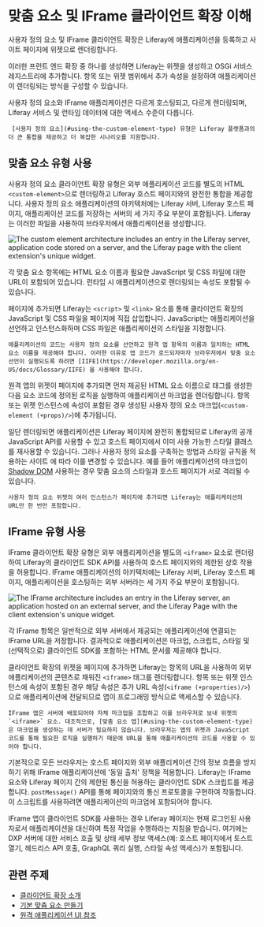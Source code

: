# 맞춤 요소 및 IFrame 클라이언트 확장 이해

사용자 정의 요소 및 IFrame 클라이언트 확장은 Liferay에 애플리케이션을 등록하고 사이트 페이지에 위젯으로 렌더링합니다.

이러한 프런트 엔드 확장 중 하나를 생성하면 Liferay는 위젯을 생성하고 OSGi 서비스 레지스트리에 추가합니다. 항목 또는 위젯 범위에서 추가 속성을 설정하여 애플리케이션이 렌더링되는 방식을 구성할 수 있습니다.

사용자 정의 요소와 IFrame 애플리케이션은 다르게 호스팅되고, 다르게 렌더링되며, Liferay 서비스 및 런타임 데이터에 대한 액세스 수준이 다릅니다.

```{tip}
 [사용자 정의 요소](#using-the-custom-element-type) 유형은 Liferay 플랫폼과의 더 큰 통합을 제공하고 더 복잡한 시나리오를 지원합니다.
```

## 맞춤 요소 유형 사용

사용자 정의 요소 클라이언트 확장 유형은 외부 애플리케이션 코드를 별도의 HTML `<custom-element>`으로 렌더링하고 Liferay 호스트 페이지와의 완전한 통합을 제공합니다. 사용자 정의 요소 애플리케이션의 아키텍처에는 Liferay 서버, Liferay 호스트 페이지, 애플리케이션 코드를 저장하는 서버의 세 가지 주요 부분이 포함됩니다. Liferay는 이러한 파일을 사용하여 브라우저에서 애플리케이션을 생성합니다.

![The custom element architecture includes an entry in the Liferay server, application code stored on a server, and the Liferay page with the client extension's unique widget.](./understanding-custom-element-and-iframe-client-extensions/images/02.png)

각 맞춤 요소 항목에는 HTML 요소 이름과 필요한 JavaScript 및 CSS 파일에 대한 URL이 포함되어 있습니다. 런타임 시 애플리케이션으로 렌더링되는 속성도 포함될 수 있습니다.

페이지에 추가되면 Liferay는 `<script>` 및 `<link>` 요소를 통해 클라이언트 확장의 JavaScript 및 CSS 파일을 페이지에 직접 삽입합니다. JavaScript는 애플리케이션을 선언하고 인스턴스화하며 CSS 파일은 애플리케이션의 스타일을 지정합니다.

```{important}
애플리케이션의 코드는 사용자 정의 요소를 선언하고 원격 앱 항목의 이름과 일치하는 HTML 요소 이름을 제공해야 합니다. 이러한 이유로 앱 코드가 로드되자마자 브라우저에서 맞춤 요소 선언이 실행되도록 하려면 [IIFE](https://developer.mozilla.org/en-US/docs/Glossary/IIFE) 을 사용해야 합니다.
```

원격 앱의 위젯이 페이지에 추가되면 먼저 제공된 HTML 요소 이름으로 태그를 생성한 다음 요소 코드에 정의된 로직을 실행하여 애플리케이션 마크업을 렌더링합니다. 항목 또는 위젯 인스턴스에 속성이 포함된 경우 생성된 사용자 정의 요소 마크업(`<custom-element (+props)/>`)에 추가됩니다.

일단 렌더링되면 애플리케이션은 Liferay 페이지에 완전히 통합되므로 Liferay의 공개 JavaScript API를 사용할 수 있고 호스트 페이지에서 이미 사용 가능한 스타일 클래스를 재사용할 수 있습니다. 그러나 사용자 정의 요소를 구축하는 방법과 스타일 규칙을 적용하는 사이트
에 따라 이를 변경할 수 있습니다. 예를 들어 애플리케이션의 마크업이 [Shadow DOM](https://developer.mozilla.org/en-US/docs/Web/Web_Components/Using_shadow_DOM) 사용하는 경우 맞춤 요소의 스타일과 호스트 페이지가 서로 격리될 수 있습니다.

```{note}
사용자 정의 요소 위젯의 여러 인스턴스가 페이지에 추가되면 Liferay는 애플리케이션의 URL만 한 번만 포함합니다.
```

## IFrame 유형 사용

IFrame 클라이언트 확장 유형은 외부 애플리케이션을 별도의 `<iframe>` 요소로 렌더링하여 Liferay의 클라이언트 SDK API를 사용하여 호스트 페이지와의 제한된 상호 작용을 허용합니다. IFrame 애플리케이션의 아키텍처에는 Liferay 서버, Liferay 호스트 페이지, 애플리케이션을 호스팅하는 외부 서버라는 세 가지 주요 부분이 포함됩니다.

![The IFrame architecture includes an entry in the Liferay server, an application hosted on an external server, and the Liferay Page with the client extension's unique widget.](./understanding-custom-element-and-iframe-client-extensions/images/01.png)

각 IFrame 항목은 일반적으로 외부 서버에서 제공되는 애플리케이션에 연결되는 IFrame URL을 저장합니다. 결과적으로 애플리케이션은 마크업, 스크립트, 스타일 및 (선택적으로) 클라이언트 SDK를 포함하는 HTML 문서를 제공해야 합니다.

클라이언트 확장의 위젯을 페이지에 추가하면 Liferay는 항목의 URL을 사용하여 외부 애플리케이션의 콘텐츠로 채워진 `<iframe>` 태그를 렌더링합니다. 항목 또는 위젯 인스턴스에 속성이 포함된 경우 해당 속성은 추가 URL 속성(`<iframe (+properties)/>`)으로 애플리케이션에 전달되므로 앱이 프로그래밍 방식으로 액세스할 수 있습니다.

```{note}
IFrame 앱은 서버에 배포되어야 자체 마크업을 조합하고 이를 브라우저로 보내 위젯의 `<iframe>` 요소. 대조적으로, [맞춤 요소 앱](#using-the-custom-element-type) 은 마크업을 생성하는 데 서버가 필요하지 않습니다. 브라우저는 앱의 위젯과 JavaScript 코드를 통해 필요한 로직을 실행하기 때문에 URL을 통해 애플리케이션의 코드를 사용할 수 있어야 합니다.
```

기본적으로 모든 브라우저는 호스트 페이지와 외부 애플리케이션 간의 정보 흐름을 방지하기 위해 IFrame 애플리케이션에 '동일 출처' 정책을 적용합니다. Liferay는 IFrame 요소와 Liferay 페이지 간의 제한된 통신을 허용하는 클라이언트 SDK 스크립트를 제공합니다. `postMessage()` API를 통해 페이지와의 통신 프로토콜을 구현하여 작동합니다. 이 스크립트를 사용하려면 애플리케이션의 마크업에 포함되어야 합니다.

IFrame 앱이 클라이언트 SDK를 사용하는 경우 Liferay 페이지는 현재 로그인된 사용자로서 애플리케이션을 대신하여 특정 작업을 수행하라는 지침을 받습니다. 여기에는 DXP 서버에 대한 서비스 호출 및 상태 세부 정보 액세스(예: 호스트 페이지에서 토스트 열기, 헤드리스 API 호출, GraphQL 쿼리 실행, 스타일 속성 액세스)가 포함됩니다.

## 관련 주제

* [클라이언트 확장 소개](../../client-extensions.md)
* [기본 맞춤 요소 만들기](./tutorials/creating-a-basic-custom-element.md)
* [원격 애플리케이션 UI 참조](./client-extensions-ui-reference.md)
